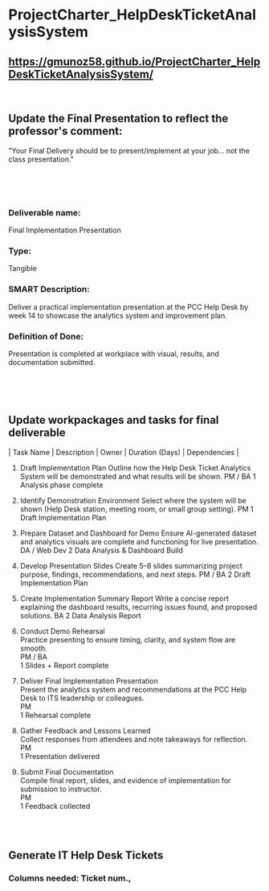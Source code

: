 # ProjectCharter_HelpDeskTicketAnalysisSystem
## https://gmunoz58.github.io/ProjectCharter_HelpDeskTicketAnalysisSystem/

<br>

## Update the Final Presentation to reflect the professor's comment: 
"Your Final Delivery should be to present/implement at your job... not the class presentation."

<br><br><br>

### Deliverable name: 
Final Implementation Presentation
### Type:
Tangible
### SMART Description: 
Deliver a practical implementation presentation at the PCC Help Desk by week 14 to showcase the analytics system and improvement plan.
### Definition of Done: 
Presentation is completed at workplace with visual, results, and documentation submitted.

<br><br><br>

## Update workpackages and tasks for final deliverable
| Task Name |	Description |	Owner |	Duration (Days) |	Dependencies |
1. Draft Implementation Plan
   Outline how the Help Desk Ticket Analytics System will be demonstrated and what results will be shown.
   PM / BA
   1
   Analysis phase complete
   
2. Identify Demonstration Environment
   Select where the system will be shown (Help Desk station, meeting room, or small group setting).
   PM
   1
   Draft Implementation Plan
   
3. Prepare Dataset and Dashboard for Demo
   Ensure AI-generated dataset and analytics visuals are complete and functioning for live presentation.
   DA / Web Dev
   2
   Data Analysis & Dashboard Build
  
4. Develop Presentation Slides
   Create 5–8 slides summarizing project purpose, findings, recommendations, and next steps.
   PM / BA
   2
   Draft Implementation Plan
  
5. Create Implementation Summary Report
   Write a concise report explaining the dashboard results, recurring issues found, and proposed solutions.
   BA
   2
   Data Analysis Report
   
6. Conduct Demo Rehearsal	
  Practice presenting to ensure timing, clarity, and system flow are smooth.	
  PM / BA	
  1	
  Slides + Report complete
   
7. Deliver Final Implementation Presentation	
  Present the analytics system and recommendations at the PCC Help Desk to ITS leadership or colleagues.	
  PM	
  1	
  Rehearsal complete

8. Gather Feedback and Lessons Learned	
  Collect responses from attendees and note takeaways for reflection.	
  PM	
  1	
  Presentation delivered

9. Submit Final Documentation	
  Compile final report, slides, and evidence of implementation for submission to instructor.	
  PM	
  1	
  Feedback collected

<br><br>

## Generate IT Help Desk Tickets
### Columns needed: Ticket num., 
